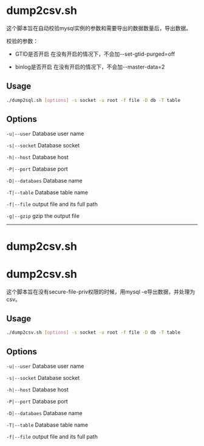 # dump2csv.sh

这个脚本旨在自动校验mysql实例的参数和需要导出的数据数量后，导出数据。

校验的参数：
- GTID是否开启
在没有开启的情况下，不会加--set-gtid-purged=off

- binlog是否开启
在没有开启的情况下，不会加--master-data=2

## Usage
```bash
./dump2sql.sh [options] -s socket -u root -f file -D db -T table
```

## Options
```-u|--user``` Database user name

```-s|--socket``` Database socket

```-h|--host``` Database host

```-P|--port``` Database port

```-D|--databaes``` Database name

```-T|--table``` Database table name 

```-f|--file``` output file and its full path

```-g|--gzip``` gzip the output file

---

# dump2csv.sh

# dump2csv.sh

这个脚本旨在没有secure-file-priv权限的时候，用mysql -e导出数据，并处理为csv。

## Usage
```bash
./dump2csv.sh [options] -s socket -u root -f file -D db -T table
```

## Options
```-u|--user``` Database user name

```-s|--socket``` Database socket

```-h|--host``` Database host

```-P|--port``` Database port

```-D|--databaes``` Database name

```-T|--table``` Database table name 

```-f|--file``` output file and its full path